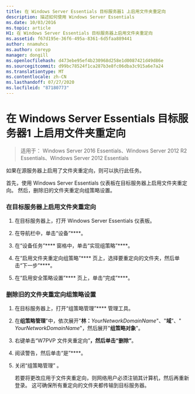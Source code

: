 ```yaml
---
title: 在 Windows Server Essentials 目标服务器1 上启用文件夹重定向
description: 描述如何使用 Windows Server Essentials
ms.date: 10/03/2016
ms.topic: article
H1: 在 Windows Server Essentials 目标服务器上启用文件夹重定向
ms.assetid: f67d195e-36f6-495a-8361-6d5faa889441
author: nnamuhcs
ms.author: coreyp
manager: dongill
ms.openlocfilehash: d473ebe95ef4b230968d258e1d0087421d49d86e
ms.sourcegitcommit: d99bc78524f1ca287b3e8fc06dba3c915a6e7a24
ms.translationtype: MT
ms.contentlocale: zh-CN
ms.lasthandoff: 07/27/2020
ms.locfileid: "87180773"
---
```

# <a name="enable-folder-redirection-on-the-windows-server-essentials-destination-server1"></a>在 Windows Server Essentials 目标服务器1 上启用文件夹重定向

>适用于： Windows Server 2016 Essentials、Windows Server 2012 R2 Essentials、Windows Server 2012 Essentials

如果在源服务器上启用了文件夹重定向，则可以执行此任务。

 首先，使用 Windows Server Essentials 仪表板在目标服务器上启用文件夹重定向。 然后，删除旧的文件夹重定向组策略设置。

### <a name="to-enable-folder-redirection-on-the-destination-server"></a>在目标服务器上启用文件夹重定向

1.  在目标服务器上，打开 Windows Server Essentials 仪表板。

2.  在导航栏中，单击“设备”****。

3.  在“设备任务”**** 窗格中，单击“实现组策略”****。

4.  在“启用文件夹重定向组策略”**** 页上，选择要重定向的文件夹，然后单击“下一步”****。

5.  在“启用安全策略设置”**** 页上，单击“完成”****。

### <a name="to-delete-the-old-folder-redirection-group-policy-setting"></a>删除旧的文件夹重定向组策略设置

1. 在目标服务器上，打开“组策略管理”**** 管理工具。

2. 在**组策略管理**"中，依次展开"**林：**<em>YourNetworkDomainName</em>"、"**域**"、" *YourNetworkDomainName*"，然后展开"**组策略对象**"。

3. 右键单击“W7PVP 文件夹重定向”****，然后单击“删除”****。

4. 阅读警告，然后单击“是”****。

5. 关闭“组策略管理”  。

   若要将更改应用于文件夹重定向，则网络用户必须注销其计算机，然后再重新登录。 这可确保所有重定向的文件夹都传输到目标服务器。
